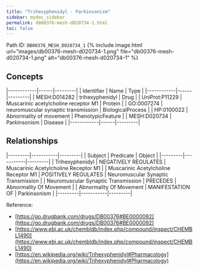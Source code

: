 ```yaml
---
title: "Trihexyphenidyl - Parkinsonism"
sidebar: mydoc_sidebar
permalink: db00376-mesh-d020734-1.html
toc: false 
---
```



Path ID: `DB00376_MESH_D020734_1`
{% include image.html url="images/db00376-mesh-d020734-1.png" file="db00376-mesh-d020734-1.png" alt="db00376-mesh-d020734-1" %}

## Concepts

|------------|------|---------|
| Identifier | Name | Type    |
|------------|------|---------|
| MESH:D014282 | trihexyphenidyl | Drug |
| UniProt:P11229 | Muscarinic acetylcholine receptor M1 | Protein |
| GO:0007274 | neuromuscular synaptic transmission | BiologicalProcess |
| HP:0100022 | Abnormality of movement | PhenotypicFeature |
| MESH:D020734 | Parkinsonism | Disease |
|------------|------|---------|

## Relationships

|---------|-----------|---------|
| Subject | Predicate | Object  |
|---------|-----------|---------|
| Trihexyphenidyl | NEGATIVELY REGULATES | Muscarinic Acetylcholine Receptor M1 |
| Muscarinic Acetylcholine Receptor M1 | POSITIVELY REGULATES | Neuromuscular Synaptic Transmission |
| Neuromuscular Synaptic Transmission | PRECEDES | Abnormality Of Movement |
| Abnormality Of Movement | MANIFESTATION OF | Parkinsonism |
|---------|-----------|---------|

Reference: 
  - [https://go.drugbank.com/drugs/DB00376#BE0000092](https://go.drugbank.com/drugs/DB00376#BE0000092)
  - [https://www.ebi.ac.uk/chembldb/index.php/compound/inspect/CHEMBL1490](https://www.ebi.ac.uk/chembldb/index.php/compound/inspect/CHEMBL1490)
  - [https://en.wikipedia.org/wiki/Trihexyphenidyl#Pharmacology](https://en.wikipedia.org/wiki/Trihexyphenidyl#Pharmacology)
